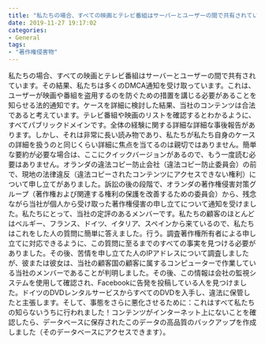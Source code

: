 ```yaml
---
title: "私たちの場合、すべての映画とテレビ番組はサーバーとユーザーの間で共有されています。"
date: 2019-11-27 19:17:02
categories:
- General
tags:
- "著作権侵害物"
---
```


私たちの場合、すべての映画とテレビ番組はサーバーとユーザーの間で共有されています。その結果、私たちは多くのDMCA通知を受け取っています。これは、ユーザーが映画や番組を盗用するのを防ぐための措置を講じる必要があることを知らせる法的通知です。ケースを詳細に検討した結果、当社のコンテンツは合法であると考えています。テレビ番組や映画のリストを確認するとわかるように、すべてパブリックドメインです。全体の経験に関する詳細な詳細な事後報告があります。しかし、それは非常に長い読み物であり、私たちが私たち自身のケースの詳細を扱うのと同じくらい詳細に焦点を当てるのは親切ではありません。簡単な要約が必要な場合は、ここにクイックバージョンがあるので、もう一度読む必要はありません。オランダの違法コピー防止会社（違法コピー防止委員会）の前で、現地の法律違反（違法コピーされたコンテンツにアクセスできない権利）について申し立てがありました。訴訟の後の段階で、オランダの著作権侵害対策グループ（著作権および関連する権利の保護を改善するための委員会）から、残念ながら当社が個人から受け取った著作権侵害の申し立てについて通知を受けました。私たちにとって、当社の定評のあるメンバーです。私たちの顧客のほとんどはベルギー、フランス、ドイツ、イタリア、スペインから来ているので、私たちはこれをした人の質問に簡単に答えました。行う。調査著作権所有者による申し立てに対応できるように、この質問に至るまでのすべての事実を見つける必要がありました。その後、苦情を申し立てた人のIPアドレスについて調査しましたが、彼または彼女は、当社の顧客国の顧客に属するコンピューターで作業している当社のメンバーであることが判明しました。その後、この情報は会社の監視システムを使用して確認され、Facebookに告発を投稿している人を見つけました。ドイツのDVDレンタルサービスからすべてのDVDを入手し、違法に保管したと主張します。そして、事態をさらに悪化させるために：これはすべて私たちの知らないうちに行われました！コンテンツがインターネット上にないことを確認したら、データベースに保存されたこのデータの高品質のバックアップを作成しました（そのデータベースにアクセスできます）。
